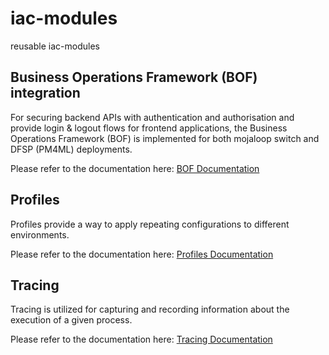 # iac-modules
reusable iac-modules

## Business Operations Framework (BOF) integration

For securing backend APIs with authentication and authorisation and provide login & logout flows for frontend applications, the Business Operations Framework (BOF) is implemented for both mojaloop switch and DFSP (PM4ML) deployments.

Please refer to the documentation here: [BOF Documentation](./docs/BOF.md)

## Profiles

Profiles provide a way to apply repeating configurations to different
environments.

Please refer to the documentation here: [Profiles Documentation](./docs/profiles.md)

## Tracing

Tracing is utilized for capturing and recording information about the execution of a given process.

Please refer to the documentation here: [Tracing Documentation](./docs/tracing.md)


